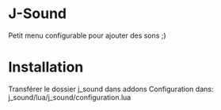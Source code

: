 # J-Sound
Petit menu configurable pour ajouter des sons ;)

# Installation
Transférer le dossier j_sound dans addons
Configuration dans: j_sound/lua/j_sound/configuration.lua
